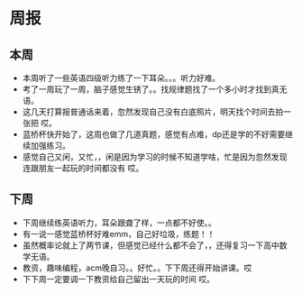# 周报
## 本周
  + 本周听了一些英语四级听力练了一下耳朵。。。听力好难。
  + 考了一周玩了一周，脑子感觉生锈了。。找规律题找了一个多小时才找到真无语。
  + 这几天打算报普通话来着，忽然发现自己没有白底照片，明天找个时间去拍一张把 哎。
  + 蓝桥杯快开始了，这周也做了几道真题，感觉有点难，dp还是学的不好需要继续加强练习。
  + 感觉自己又闲，又忙，，闲是因为学习的时候不知道学啥，忙是因为忽然发现连跟朋友一起玩的时间都没有 哎。

## 下周
  + 下周继续练英语听力，耳朵跟聋了样，一点都不好使。。
  + 有一说一感觉蓝桥杯好难emm，自己好垃圾，练题！！
  + 虽然概率论就上了两节课，但感觉已经什么都不会了，，还得复习一下高中数学无语。
  + 教资，趣味编程，acm晚自习。。好忙。。下下周还得开始讲课。哎
  + 下下周一定要调一下教资给自己留出一天玩的时间 哎。 

